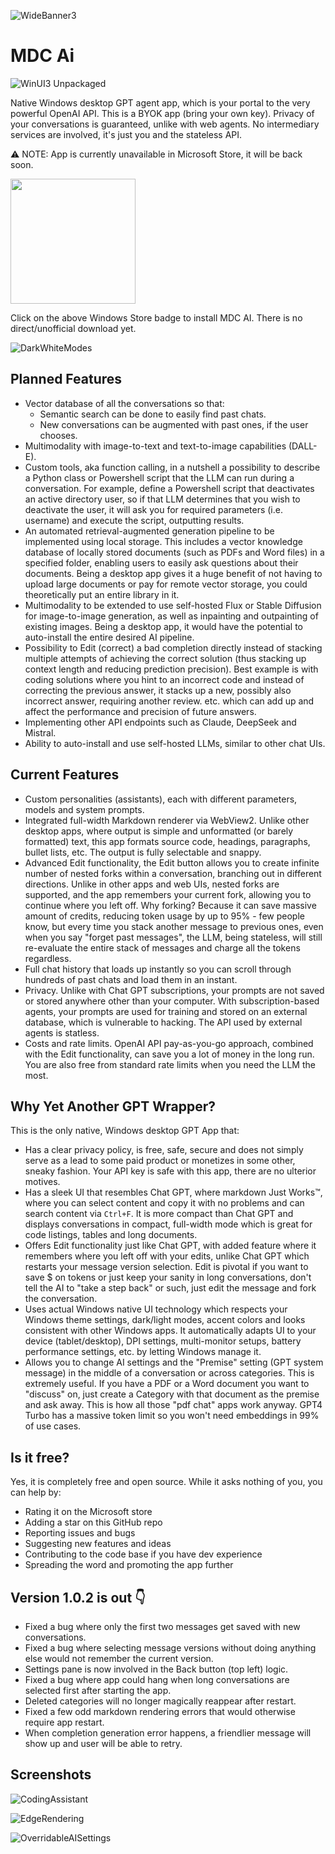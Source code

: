 ![WideBanner3](https://github.com/bawkee/MdcAi/assets/38323343/76a5b2f2-5afb-4810-b9f2-f341f59f7acd)

# MDC Ai

![WinUI3 Unpackaged](https://github.com/bawkee/mdcai/actions/workflows/dotnet-desktop.yml/badge.svg?event=push)

Native Windows desktop GPT agent app, which is your portal to the very powerful OpenAI API. This is a BYOK app (bring your own key). Privacy of your conversations is guaranteed, unlike with web agents. No intermediary services are involved, it's just you and the stateless API.

⚠ NOTE: App is currently unavailable in Microsoft Store, it will be back soon.

<a href="https://apps.microsoft.com/detail/MDC%20AI/9NW24N9W33C9?launch=true&mode=mini">
	<img src="https://get.microsoft.com/images/en-us%20dark.svg" width="200"/>
</a>

Click on the above Windows Store badge to install MDC AI. There is no direct/unofficial download yet.

![DarkWhiteModes](https://github.com/bawkee/MdcAi/assets/38323343/7c525d68-9910-4d74-a6f6-dbc3395df8e3)

## Planned Features
- Vector database of all the conversations so that:
	- Semantic search can be done to easily find past chats.
 	- New conversations can be augmented with past ones, if the user chooses.
- Multimodality with image-to-text and text-to-image capabilities (DALL-E).
- Custom tools, aka function calling, in a nutshell a possibility to describe a Python class or Powershell script that the LLM can run during a conversation. For example, define a Powershell script that deactivates an active directory user, so if that LLM determines that you wish to deactivate the user, it will ask you for required parameters (i.e. username) and execute the script, outputting results.
- An automated retrieval-augmented generation pipeline to be implemented using local storage. This includes a vector knowledge database of locally stored documents (such as PDFs and Word files) in a specified folder, enabling users to easily ask questions about their documents. Being a desktop app gives it a huge benefit of not having to upload large documents or pay for remote vector storage, you could theoretically put an entire library in it.
- Multimodality to be extended to use self-hosted Flux or Stable Diffusion for image-to-image generation, as well as inpainting and outpainting of existing images. Being a desktop app, it would have the potential to auto-install the entire desired AI pipeline.
- Possibility to Edit (correct) a bad completion directly instead of stacking multiple attempts of achieving the correct solution (thus stacking up context length and reducing prediction precision). Best example is with coding solutions where you hint to an incorrect code and instead of correcting the previous answer, it stacks up a new, possibly also incorrect answer, requiring another review. etc. which can add up and affect the performance and precision of future answers.
- Implementing other API endpoints such as Claude, DeepSeek and Mistral.
- Ability to auto-install and use self-hosted LLMs, similar to other chat UIs.

## Current Features
- Custom personalities (assistants), each with different parameters, models and system prompts.
- Integrated full-width Markdown renderer via WebView2. Unlike other desktop apps, where output is simple and unformatted (or barely formatted) text, this app formats source code, headings, paragraphs, bullet lists, etc. The output is fully selectable and snappy.
- Advanced Edit functionality, the Edit button allows you to create infinite number of nested forks within a conversation, branching out in different directions. Unlike in other apps and web UIs, nested forks are supported, and the app remembers your current fork, allowing you to continue where you left off. Why forking? Because it can save massive amount of credits, reducing token usage by up to 95% - few people know, but every time you stack another message to previous ones, even when you say "forget past messages", the LLM, being stateless, will still re-evaluate the entire stack of messages and charge all the tokens regardless.
- Full chat history that loads up instantly so you can scroll through hundreds of past chats and load them in an instant.
- Privacy. Unlike with Chat GPT subscriptions, your prompts are not saved or stored anywhere other than your computer. With subscription-based agents, your prompts are used for training and stored on an external database, which is vulnerable to hacking. The API used by external agents is statless.
- Costs and rate limits. OpenAI API pay-as-you-go approach, combined with the Edit functionality, can save you a lot of money in the long run. You are also free from standard rate limits when you need the LLM the most.

## Why Yet Another GPT Wrapper?

This is the only native, Windows desktop GPT App that:

- Has a clear privacy policy, is free, safe, secure and does not simply serve as a lead to some paid product or monetizes in some other, sneaky fashion. Your API key is safe with this app, there are no ulterior motives.
- Has a sleek UI that resembles Chat GPT, where markdown Just Works™, where you can select content and copy it with no problems and can search content via `Ctrl+F`. It is more compact than Chat GPT and displays conversations in compact, full-width mode which is great for code listings, tables and long documents.  
- Offers Edit functionality just like Chat GPT, with added feature where it remembers where you left off with your edits, unlike Chat GPT which restarts your message version selection. Edit is pivotal if you want to save $ on tokens or just keep your sanity in long conversations, don't tell the AI to "take a step back" or such, just edit the message and fork the conversation.
- Uses actual Windows native UI technology which respects your Windows theme settings, dark/light modes, accent colors and looks consistent with other Windows apps. It automatically adapts UI to your device (tablet/desktop), DPI settings, multi-monitor setups, battery performance settings, etc. by letting Windows manage it.
- Allows you to change AI settings and the "Premise" setting (GPT system message) in the middle of a conversation or across categories. This is extremely useful. If you have a PDF or a Word document you want to "discuss" on, just create a Category with that document as the premise and ask away. This is how all those "pdf chat" apps work anyway. GPT4 Turbo has a massive token limit so you won't need embeddings in 99% of use cases.

## Is it free?

Yes, it is completely free and open source. While it asks nothing of you, you can help by: 
- Rating it on the Microsoft store
- Adding a star on this GitHub repo
- Reporting issues and bugs
- Suggesting new features and ideas
- Contributing to the code base if you have dev experience
- Spreading the word and promoting the app further

## Version 1.0.2 is out 👇

- Fixed a bug where only the first two messages get saved with new conversations.
- Fixed a bug where selecting message versions without doing anything else would not remember the current version.
- Settings pane is now involved in the Back button (top left) logic.
- Fixed a bug where app could hang when long conversations are selected first after starting the app.
- Deleted categories will no longer magically reappear after restart.
- Fixed a few odd markdown rendering errors that would otherwise require app restart.
- When completion generation error happens, a friendlier message will show up and user will be able to retry.

## Screenshots

![CodingAssistant](https://github.com/bawkee/MdcAi/assets/38323343/86b40491-5075-49ba-853b-7654a7c61b1f)

![EdgeRendering](https://github.com/bawkee/MdcAi/assets/38323343/1429983d-a859-436d-b354-cb681c08dae0)

![OverridableAISettings](https://github.com/bawkee/MdcAi/assets/38323343/f7d2de43-a0d9-4c1f-978e-10f08a6d6abd)

